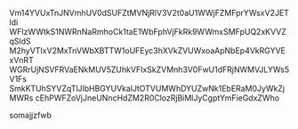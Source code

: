 Vm14YVUxTnJNVmhUV0dSUFZtMVNjRlV3V2t0aU1WWjFZMFprYWsxV2JETldi
WFIzWWtkS1NWRnNaRmhoCk1taE1WbFphVjFkRk9WWmxSMFpUQ2xKVVZqSldS
M2hyVTIxV2MxTnVWbXBTTW1oUFEyc3hXVkZVUWxoaApNbEp4VkRGYVExVnRT
WGRrUjNSVFRVaENkMUV5ZUhkVFIxSkZVMnh3V0FwU1dFRjNWMVJLYWs5V1Fs
SmkKTUhSYVZqTlJlbHBGYUVkalJtOTVUMWhDYUZwNk1EbERaM0JyWkZjMWRs
cEhPWFZoVjJneUNncHdZM2R0ClozRjBiMlJyCgptYmFieGdxZWho

somajjzfwb